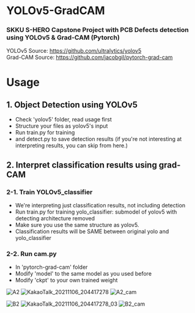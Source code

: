 # YOLOv5-GradCAM 

### SKKU S-HERO Capstone Project with PCB Defects detection <br> using YOLOv5 & Grad-CAM (Pytorch)
YOLOv5 Source: https://github.com/ultralytics/yolov5 <br>
Grad-CAM Source: https://github.com/jacobgil/pytorch-grad-cam

# Usage
## 1. Object Detection using YOLOv5
- Check 'yolov5' folder, read usage first
- Structure your files as yolov5's input
- Run train.py for training
- and detect.py to save detection results (if you're not interesting at interpreting results, you can skip from here.)

## 2. Interpret classification results using grad-CAM
### 2-1. Train YOLOv5_classifier
- We're interpreting just classification results, not including detection
- Run train.py for training yolo_classifier: submodel of yolov5 with detecting architecture removed 
- Make sure you use the same structure as yolov5.
- Classification results will be SAME between original yolo and yolo_classifier

### 2-2. Run cam.py
- In 'pytorch-grad-cam' folder
- Modify 'model' to the same model as you used before
- Modify 'ckpt' to your own trained weight

![A2](https://user-images.githubusercontent.com/75653891/139850763-2acd3026-c134-4232-9d33-ec8dcf417463.jpg)
![KakaoTalk_20211106_204417278](https://user-images.githubusercontent.com/75653891/141776226-da8d69af-ba56-4ee2-9660-97bbc59b2b10.jpg)
![A2_cam](https://user-images.githubusercontent.com/75653891/139850783-f602ac92-06a0-4515-9509-5219091252cf.jpg)

![B2](https://user-images.githubusercontent.com/75653891/139851374-150398c0-d5df-459f-b031-367c1da912a4.jpg)
![KakaoTalk_20211106_204417278_03](https://user-images.githubusercontent.com/75653891/141776325-c2c4efe2-5c3f-4c42-a186-55ad264576b1.jpg)
![B2_cam](https://user-images.githubusercontent.com/75653891/139851381-e9d04366-28d0-4c04-b2dc-986965aec6e0.jpg)

